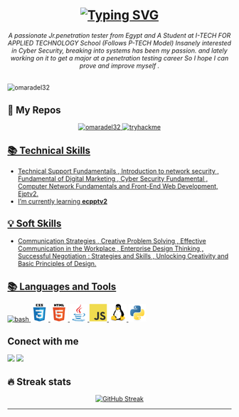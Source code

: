 <h1 align = "center">
<a href="https://git.io/typing-svg"><img src="https://readme-typing-svg.herokuapp.com?font=Fira+Code&size=75&duration=1500&pause=600&color=0CE82B&background=00000000&center=true&vCenter=true&multiline=true&width=1920&height=214&lines=Omar+Adel;Jr.+Penetration+Tester" alt="Typing SVG" />
</h1></a>
</h1>

<h6 align="center">A passionate Jr.penetration tester from Egypt and A Student at I-TECH FOR APPLIED TECHNOLOGY School (Follows P-TECH Model)
Insanely interested in Cyber Security, breaking into systems has been my passion. and lately working on it to get a major at a penetration testing career
So I hope I can prove and improve myself .</h6>

<p align="left"> <img src="https://komarev.com/ghpvc/?username=omaradel32&label=Profile%20views&color=0e75b6&style=flat" alt="omaradel32" /> 

   </p>

## 📘 My Repos

<p align="center">    
    <a href="https://github.com/omaradel32/omaradel32"><img width="250" src="https://denvercoder1-github-readme-stats.vercel.app/api/pin/?username=omaradel32&repo=omaradel32&bg_color=1F222E&title_color=6FF71E&hide_border=true&icon_color=6FF71E&show_icons=false" alt="omaradel32">    
    <a href="https://github.com/omaradel32/tryhackme"><img width="250" src="https://denvercoder1-github-readme-stats.vercel.app/api/pin/?username=omaradel32&repo=tryhackme&bg_color=1F222E&title_color=6FF71E&hide_border=true&icon_color=6FF71E&show_icons=false" alt="tryhackme">
</p>


## 📚 Technical Skills 

- Technical Support Fundamentails , Introduction to network security , Fundamental of Digital Marketing , Cyber Security Fundamental , Computer Network Fundamentals and Front-End Web Development, Ejptv2.
-  I’m currently learning **ecpptv2**


## 💡 Soft Skills

- Communication Strategies , Creative Problem Solving , Effective Communication in the Workplace , Enterprise Design Thinking , Successful Negotiation : Strategies and Skills , Unlocking Creativity and Basic Principles of Design.



## 📚 Languages and Tools
<p align="left"> <a href="https://www.gnu.org/software/bash/" target="_blank" rel="noreferrer"> <img src="https://img.icons8.com/color/512/bash.png" alt="bash" width="40" height="40"/> </a> <a href="https://www.w3schools.com/css/" target="_blank" rel="noreferrer"> <img src="https://raw.githubusercontent.com/devicons/devicon/master/icons/css3/css3-original-wordmark.svg" alt="css3" width="40" height="40"/> </a> <a href="https://www.w3.org/html/" target="_blank" rel="noreferrer"> <img src="https://raw.githubusercontent.com/devicons/devicon/master/icons/html5/html5-original-wordmark.svg" alt="html5" width="40" height="40"/> </a> <a href="https://www.java.com" target="_blank" rel="noreferrer"> <img src="https://raw.githubusercontent.com/devicons/devicon/master/icons/java/java-original.svg" alt="java" width="40" height="40"/> </a> <a href="https://developer.mozilla.org/en-US/docs/Web/JavaScript" target="_blank" rel="noreferrer"> <img src="https://raw.githubusercontent.com/devicons/devicon/master/icons/javascript/javascript-original.svg" alt="javascript" width="40" height="40"/> </a> <a href="https://www.linux.org/" target="_blank" rel="noreferrer"> <img src="https://raw.githubusercontent.com/devicons/devicon/master/icons/linux/linux-original.svg" alt="linux" width="40" height="40"/> </a> <a href="https://www.python.org" target="_blank" rel="noreferrer"> <img src="https://raw.githubusercontent.com/devicons/devicon/master/icons/python/python-original.svg" alt="python" width="40" height="40"/> </a> </p>

## Conect with me
<p align="left">
    <a href="https://www.linkedin.com/in/omar-adel-bb8587233/">
    <img src="https://cdn-icons-png.flaticon.com/512/145/145807.png"width="30"></a> 
    <a href="mailto:omaradel323232@gmail.com"><img src="https://cdn-icons-png.flaticon.com/128/732/732200.png"width="30"></a>

</p>



## 🔥 Streak stats
<div align="center">

[![GitHub Streak](https://streak-stats.demolab.com/?user=omaradel32&theme=monokai-metallian&hide_border=true)](https://git.io/streak-stats)

</div>

-------------------------------------------------------------------------------------------------------------------------------------------------------------


